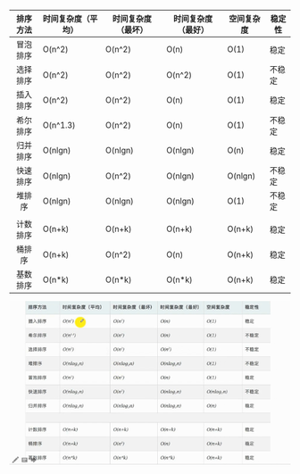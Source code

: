 

| 排序方法 | 时间复杂度（平均） | 时间复杂度（最坏） | 时间复杂度（最好） | 空间复杂度 | 稳定性 |
| :------: | ------------------ | ------------------ | ------------------ | ---------- | ------ |
| 冒泡排序 | O(n^2)             | O(n^2)             | O(n)               | O(1)       | 稳定   |
| 选择排序 | O(n^2)             | O(n^2)             | O(n^2)             | O(1)       | 不稳定 |
| 插入排序 | O(n^2)             | O(n^2)             | O(n)               | O(1)       | 稳定   |
| 希尔排序 | O(n^1.3)           | O(n^2)             | O(n)               | O(1)       | 不稳定 |
| 归并排序 | O(nlgn)            | O(nlgn)            | O(nlgn)            | O(n)       | 稳定   |
| 快速排序 | O(nlgn)            | O(n^2)             | O(nlgn)            | O(nlgn)    | 不稳定 |
|  堆排序  | O(nlgn)            | O(nlgn)            | O(nlgn)            | O(1)       | 不稳定 |
|          |                    |                    |                    |            |        |
| 计数排序 | O(n+k)             | O(n+k)             | O(n+k)             | O(n+k)     | 稳定   |
|  桶排序  | O(n+k)             | O(n^2)             | O(n)               | O(n+k)     | 稳定   |
| 基数排序 | O(n*k)             | O(n*k)             | O(n*k)             | O(n+k)     | 稳定   |

![](../images/sorttime.png)